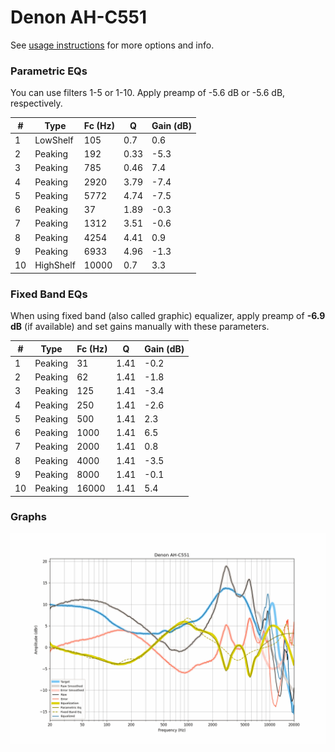 # Denon AH-C551
See [usage instructions](https://github.com/jaakkopasanen/AutoEq#usage) for more options and info.

### Parametric EQs
You can use filters 1-5 or 1-10. Apply preamp of -5.6 dB or -5.6 dB, respectively.

|   # | Type      |   Fc (Hz) |    Q |   Gain (dB) |
|-----|-----------|-----------|------|-------------|
|   1 | LowShelf  |       105 | 0.7  |         0.6 |
|   2 | Peaking   |       192 | 0.33 |        -5.3 |
|   3 | Peaking   |       785 | 0.46 |         7.4 |
|   4 | Peaking   |      2920 | 3.79 |        -7.4 |
|   5 | Peaking   |      5772 | 4.74 |        -7.5 |
|   6 | Peaking   |        37 | 1.89 |        -0.3 |
|   7 | Peaking   |      1312 | 3.51 |        -0.6 |
|   8 | Peaking   |      4254 | 4.41 |         0.9 |
|   9 | Peaking   |      6933 | 4.96 |        -1.3 |
|  10 | HighShelf |     10000 | 0.7  |         3.3 |

### Fixed Band EQs
When using fixed band (also called graphic) equalizer, apply preamp of **-6.9 dB** (if available) and set gains manually with these parameters.

|   # | Type    |   Fc (Hz) |    Q |   Gain (dB) |
|-----|---------|-----------|------|-------------|
|   1 | Peaking |        31 | 1.41 |        -0.2 |
|   2 | Peaking |        62 | 1.41 |        -1.8 |
|   3 | Peaking |       125 | 1.41 |        -3.4 |
|   4 | Peaking |       250 | 1.41 |        -2.6 |
|   5 | Peaking |       500 | 1.41 |         2.3 |
|   6 | Peaking |      1000 | 1.41 |         6.5 |
|   7 | Peaking |      2000 | 1.41 |         0.8 |
|   8 | Peaking |      4000 | 1.41 |        -3.5 |
|   9 | Peaking |      8000 | 1.41 |        -0.1 |
|  10 | Peaking |     16000 | 1.41 |         5.4 |

### Graphs
![](./Denon%20AH-C551.png)
